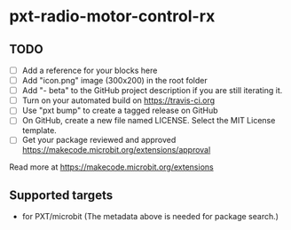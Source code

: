 # pxt-radio-motor-control-rx



## TODO

- [ ] Add a reference for your blocks here
- [ ] Add "icon.png" image (300x200) in the root folder
- [ ] Add "- beta" to the GitHub project description if you are still iterating it.
- [ ] Turn on your automated build on https://travis-ci.org
- [ ] Use "pxt bump" to create a tagged release on GitHub
- [ ] On GitHub, create a new file named LICENSE. Select the MIT License template.
- [ ] Get your package reviewed and approved https://makecode.microbit.org/extensions/approval

Read more at https://makecode.microbit.org/extensions

## Supported targets

* for PXT/microbit
(The metadata above is needed for package search.)

